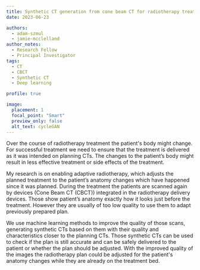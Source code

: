 ```yaml
---
title: Synthetic CT generation from cone beam CT for radiotherapy treatment plan evaluation and adaptation
date: 2023-06-23

authors: 
  - adam-szmul
  - jamie-mcclelland
author_notes:
  - Research Fellow
  - Principal Investigator
tags:
  - CT 
  - CBCT
  - Synthetic CT
  - Deep learning

profile: true

image:
  placement: 1
  focal_point: "Smart"
  preview_only: false
  alt_text: cycleGAN
---
```


Over the course of radiotherapy treatment the patient's body might change. For successful treatment we need to ensure that the treatment is delivered as it was intended on planning CTs. The changes to the patient’s body might result in less effective treatment or side effects of the treatment.




My research is on enabling adaptive radiotherapy, which adjusts the planned treatment to the patient’s anatomy changes which have happened since it was planned. During the treatment the patients are scanned again by devices (Cone Beam CT (CBCT)) integrated in the radiotherapy delivery devices. Those show patient’s anatomy exactly how it looks just before the treatment. However they are usually of too low quality to use them to adapt previously prepared plan. 




We use machine learning methods to improve the quality of those scans, generating synthetic CTs based on them with their quality and characteristics closer to the planning CTs. Those synthetic CTs can be used to check if the plan is still accurate and can be safely delivered to the patient or whether the plan should be adjusted. With the improved quality of the images the radiotherapy plan could be adjusted for the patient's anatomy changes while they are already on the treatment bed.  


